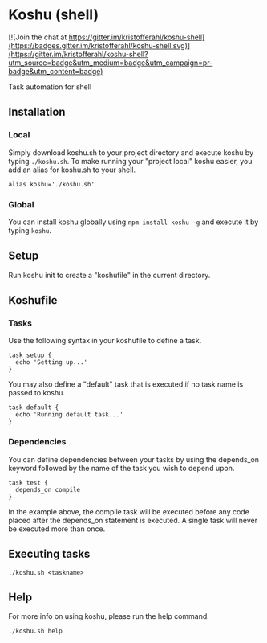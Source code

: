 # Koshu (shell)

[![Join the chat at https://gitter.im/kristofferahl/koshu-shell](https://badges.gitter.im/kristofferahl/koshu-shell.svg)](https://gitter.im/kristofferahl/koshu-shell?utm_source=badge&utm_medium=badge&utm_campaign=pr-badge&utm_content=badge)

Task automation for shell

## Installation

### Local

Simply download koshu.sh to your project directory and execute koshu by typing `./koshu.sh`. To make running your "project local" koshu easier, you add an alias for koshu.sh to your shell.

    alias koshu='./koshu.sh'

### Global

You can install koshu globally using `npm install koshu -g` and execute it by typing `koshu`.

## Setup

Run koshu init to create a "koshufile" in the current directory.

## Koshufile

### Tasks

Use the following syntax in your koshufile to define a task.

    task setup {
      echo 'Setting up...'
    }

You may also define a "default" task that is executed if no task name is passed to koshu.

    task default {
      echo 'Running default task...'
    }

### Dependencies

You can define dependencies between your tasks by using the depends_on keyword followed by the name of the task you wish to depend upon.

    task test {
      depends_on compile
    }

In the example above, the compile task will be executed before any code placed after the depends_on statement is executed. A single task will never be executed more than once.

## Executing tasks

    ./koshu.sh <taskname>

## Help

For more info on using koshu, please run the help command.

    ./koshu.sh help
